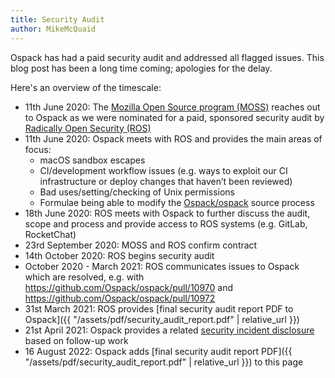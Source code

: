 ```yaml
---
title: Security Audit
author: MikeMcQuaid
---
```


Ospack has had a paid security audit and addressed all flagged issues. This blog post has been a long time coming; apologies for the delay.

Here's an overview of the timescale:

- 11th June 2020: The [Mozilla Open Source program (MOSS)](https://www.mozilla.org/en-US/moss/) reaches out to Ospack as we were nominated for a paid, sponsored security audit by [Radically Open Security (ROS)](https://radicallyopensecurity.com/)
- 11th June 2020: Ospack meets with ROS and provides the main areas of focus:
  - macOS sandbox escapes
  - CI/development workflow issues (e.g. ways to exploit our CI infrastructure or deploy changes that haven’t been reviewed)
  - Bad uses/setting/checking of Unix permissions
  - Formulae being able to modify the [Ospack/ospack](https://github.com/Ospack/ospack) source process
- 18th June 2020: ROS meets with Ospack to further discuss the audit, scope and process and provide access to ROS systems (e.g. GitLab, RocketChat)
- 23rd September 2020: MOSS and ROS confirm contract
- 14th October 2020: ROS begins security audit
- October 2020 - March 2021: ROS communicates issues to Ospack which are resolved, e.g. with <https://github.com/Ospack/ospack/pull/10970> and <https://github.com/Ospack/ospack/pull/10972>
- 31st March 2021: ROS provides [final security audit report PDF to Ospack]({{ "/assets/pdf/security_audit_report.pdf" | relative_url }})
- 21st April 2021: Ospack provides a related [security incident disclosure](https://ospack.github.io/2021/04/21/security-incident-disclosure/) based on follow-up work
- 16 August 2022: Ospack adds [final security audit report PDF]({{ "/assets/pdf/security_audit_report.pdf" | relative_url }}) to this page
